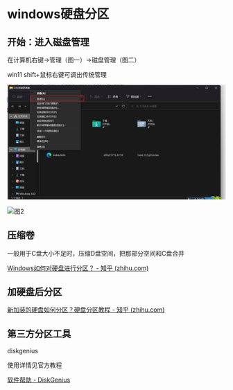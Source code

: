# windows硬盘分区

## 开始：进入磁盘管理

在计算机右键->管理（图一）->磁盘管理（图二）

win11 shift+鼠标右键可调出传统管理

![图1](../img/chap3-disk1.png)

![图2](D:\SurfingTutorial\img\chap3-disk2.png)

## 压缩卷

一般用于C盘大小不足时，压缩D盘空间，把那部分空间和C盘合并

[Windows如何对硬盘进行分区？ - 知乎 (zhihu.com)](https://zhuanlan.zhihu.com/p/134176556)



## 加硬盘后分区

[新加装的硬盘如何分区？硬盘分区教程 - 知乎 (zhihu.com)](https://zhuanlan.zhihu.com/p/73456495)



## 第三方分区工具

diskgenius

使用详情见官方教程

[软件帮助 - DiskGenius](https://www.diskgenius.cn/help/)
